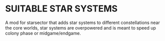# SUITABLE STAR SYSTEMS
A mod for starsector that adds star systems to different constellations near the core worlds, star systems are overpowered and is meant to speed up colony phase or midgame/endgame.